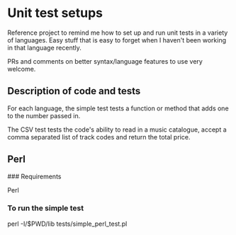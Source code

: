 # Unit test setups

Reference project to remind me how to set up and run unit tests in a variety of
languages. Easy stuff that is easy to forget when I haven't been working in that
language recently.

PRs and comments on better syntax/language features to use very welcome.

## Description of code and tests

For each language, the simple test tests a function or method that adds one to
the number passed in.

The CSV test tests the code's ability to read in a music catalogue, accept a
comma separated list of track codes and return the total price.

## Perl

### Requirements

Perl

### To run the simple test

perl -I/$PWD/lib tests/simple_perl_test.pl
